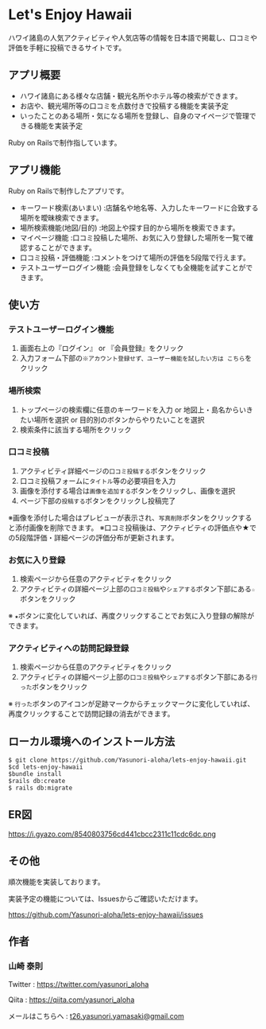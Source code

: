 # Let's Enjoy Hawaii

ハワイ諸島の人気アクティビティや人気店等の情報を日本語で掲載し、口コミや評価を手軽に投稿できるサイトです。

## アプリ概要
 - ハワイ諸島にある様々な店舗・観光名所やホテル等の検索ができます。
 - お店や、観光場所等の口コミを点数付きで投稿する機能を実装予定
 - いったことのある場所・気になる場所を登録し、自身のマイページで管理できる機能を実装予定

Ruby on Railsで制作指しています。

## アプリ機能
Ruby on Railsで制作したアプリです。
 - キーワード検索(あいまい) :店舗名や地名等、入力したキーワードに合致する場所を曖昧検索できます。
 - 場所検索機能(地図/目的) :地図上や探す目的から場所を検索できます。
 - マイページ機能 :口コミ投稿した場所、お気に入り登録した場所を一覧で確認することができます。
 - 口コミ投稿・評価機能 :コメントをつけて場所の評価を5段階で行えます。
 - テストユーザーログイン機能 :会員登録をしなくても全機能を試すことができます。

## 使い方
### テストユーザーログイン機能
1. 画面右上の『ログイン』 or 『会員登録』をクリック
2. 入力フォーム下部の`※アカウント登録せず、ユーザー機能を試したい方は こちら`をクリック

### 場所検索
1. トップページの検索欄に任意のキーワードを入力 or 地図上・島名からいきたい場所を選択 or 目的別のボタンからやりたいことを選択
2. 検索条件に該当する場所をクリック

### 口コミ投稿
1. アクティビティ詳細ページの`口コミ投稿する`ボタンをクリック
2. 口コミ投稿フォームに`タイトル`等の必要項目を入力
3. 画像を添付する場合は`画像を追加する`ボタンをクリックし、画像を選択
4. ページ下部の`投稿する`ボタンをクリックし投稿完了

※画像を添付した場合はプレビューが表示され、`写真削除`ボタンをクリックすると添付画像を削除できます。
※口コミ投稿後は、アクティビティの評価点や★での5段階評価・詳細ページの評価分布が更新されます。

### お気に入り登録
1. 検索ページから任意のアクティビティをクリック
2. アクティビティの詳細ページ上部の`口コミ投稿`や`シェアする`ボタン下部にある`☆`ボタンをクリック

※ `★`ボタンに変化していれば、再度クリックすることでお気に入り登録の解除ができます。

### アクティビティへの訪問記録登録
1. 検索ページから任意のアクティビティをクリック
2. アクティビティの詳細ページ上部の`口コミ投稿`や`シェアする`ボタン下部にある`行った`ボタンをクリック

※ `行った`ボタンのアイコンが足跡マークからチェックマークに変化していれば、再度クリックすることで訪問記録の消去ができます。

## ローカル環境へのインストール方法
```
$ git clone https://github.com/Yasunori-aloha/lets-enjoy-hawaii.git
$cd lets-enjoy-hawaii
$bundle install
$rails db:create
$ rails db:migrate
```
## ER図
https://i.gyazo.com/8540803756cd441cbcc2311c11cdc6dc.png

## その他
順次機能を実装しております。

実装予定の機能については、Issuesからご確認いただけます。

https://github.com/Yasunori-aloha/lets-enjoy-hawaii/issues

## 作者
### 山崎 泰則
Twitter : https://twitter.com/yasunori_aloha

Qiita : https://qiita.com/yasunori_aloha

メールはこちらへ : t26.yasunori.yamasaki@gmail.com
